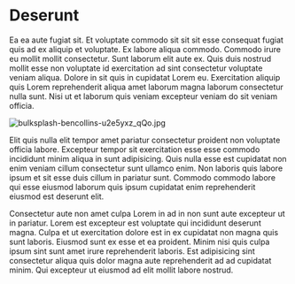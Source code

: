 # Deserunt

Ea ea aute fugiat sit. Et voluptate commodo sit sit sit esse consequat fugiat quis ad ex aliquip et voluptate. Ex labore aliqua commodo. Commodo irure eu mollit mollit consectetur. Sunt laborum elit aute ex. Quis duis nostrud mollit esse non voluptate id exercitation ad sint consectetur voluptate veniam aliqua. Dolore in sit quis in cupidatat Lorem eu. Exercitation aliquip quis Lorem reprehenderit aliqua amet laborum magna laborum consectetur nulla sunt. Nisi ut et laborum quis veniam excepteur veniam do sit veniam officia.

<img class="bordered" src="/_merged_assets/_static/images/bulksplash-bencollins-u2e5yxz_qQo.jpg" alt="bulksplash-bencollins-u2e5yxz_qQo.jpg" />

Elit quis nulla elit tempor amet pariatur consectetur proident non voluptate officia labore. Excepteur tempor sit exercitation esse esse commodo incididunt minim aliqua in sunt adipisicing. Quis nulla esse est cupidatat non enim veniam cillum consectetur sunt ullamco enim. Non laboris quis labore ipsum et sit esse duis cillum in pariatur sunt. Commodo commodo labore qui esse eiusmod laborum quis ipsum cupidatat enim reprehenderit eiusmod est deserunt elit.

Consectetur aute non amet culpa Lorem in ad in non sunt aute excepteur ut in pariatur. Lorem est excepteur est voluptate qui incididunt deserunt magna. Culpa et ut exercitation dolore est in ex cupidatat non magna quis sunt laboris. Eiusmod sunt ex esse et ea proident. Minim nisi quis culpa ipsum sint sunt amet irure reprehenderit laboris. Est adipisicing sint consectetur aliqua quis dolor magna aute reprehenderit ad ad cupidatat minim. Qui excepteur ut eiusmod ad elit mollit labore nostrud.